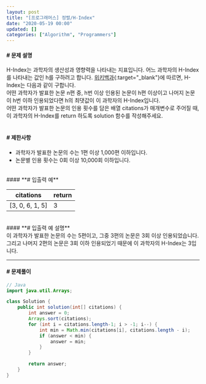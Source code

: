 ```yaml
---
layout: post
title: "[프로그래머스] 정렬/H-Index"
date: "2020-05-19 00:00"
updated: []
categories: ["Algorithm", "Programmers"]
---
```


#### **# 문제 설명**<br>
H-Index는 과학자의 생산성과 영향력을 나타내는 지표입니다. 어느 과학자의 H-Index를 나타내는 값인 h를 구하려고 합니다. [위키백과](https://en.wikipedia.org/wiki/H-index){:target="_blank"}에 따르면, H-Index는 다음과 같이 구합니다.<br>
어떤 과학자가 발표한 논문 n편 중, h번 이상 인용된 논문이 h편 이상이고 나머지 논문이 h번 이하 인용되었다면 h의 최댓값이 이 과학자의 H-Index입니다.<br>
어떤 과학자가 발표한 논문의 인용 횟수를 담은 배열 citations가 매개변수로 주어질 때, 이 과학자의 H-Index를 return 하도록 solution 함수를 작성해주세요.<br>
<br>
#### **# 제한사항**<br>
- 과학자가 발표한 논문의 수는 1편 이상 1,000편 이하입니다.
- 논문별 인용 횟수는 0회 이상 10,000회 이하입니다.

<br>
#### **# 입출력 예**

| citations | return |
| --- | --- |
| \[3, 0, 6, 1, 5\] | 3 |

<br>
#### **# 입출력 예 설명**<br>
이 과학자가 발표한 논문의 수는 5편이고, 그중 3편의 논문은 3회 이상 인용되었습니다. 그리고 나머지 2편의 논문은 3회 이하 인용되었기 때문에 이 과학자의 H-Index는 3입니다.

---

#### **# 문제풀이**
```java
// Java
import java.util.Arrays;

class Solution {
    public int solution(int[] citations) {
        int answer = 0;
        Arrays.sort(citations);
        for (int i = citations.length-1; i > -1; i--) {
            int min = Math.min(citations[i], citations.length - i);
            if (answer < min) {
                answer = min;
            }
        }

        return answer;
    }
}
```